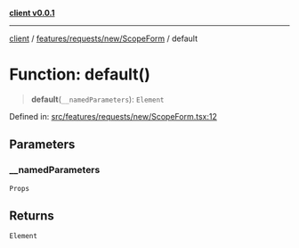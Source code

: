 [**client v0.0.1**](../../../../../README.md)

***

[client](../../../../../README.md) / [features/requests/new/ScopeForm](../README.md) / default

# Function: default()

> **default**(`__namedParameters`): `Element`

Defined in: [src/features/requests/new/ScopeForm.tsx:12](https://github.com/petelc/WMS/blob/0ba5e61a5ede3de744df1a5839724fa19a2a534f/client/src/features/requests/new/ScopeForm.tsx#L12)

## Parameters

### \_\_namedParameters

`Props`

## Returns

`Element`
